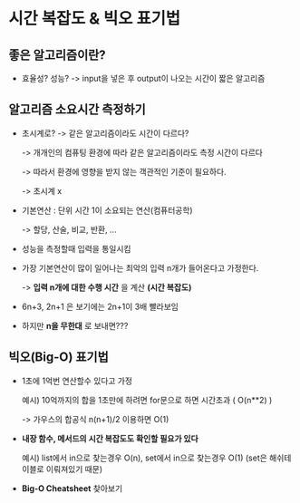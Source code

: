 # 시간 복잡도 & 빅오 표기법



## 좋은 알고리즘이란?

- 효율성? 성능? -> input을 넣은 후 output이 나오는 시간이 짧은 알고리즘



## 알고리즘 소요시간 측정하기

- 초시계로? -> 같은 알고리즘이라도 시간이 다르다?
  
  -> 개개인의 컴퓨팅 환경에 따라 같은 알고리즘이라도 측정 시간이 다르다
  
  -> 따라서 환경에 영향을 받지 않는 객관적인 기준이 필요하다.
  
  -> 초시계 x

- 기본연산 : 단위 시간 1이 소요되는 연산(컴퓨터공학)
  
  -> 할당, 산술, 비교, 반환, ...

- 성능을 측정할때 입력을 통일시킴

- 가장 기본연산이 많이 일어나는 최악의 입력 n개가 들어온다고 가정한다.
  
  -> **입력 n개에 대한 수행 시간** 을 계산 **(시간 복잡도)**

- 6n+3, 2n+1 은 보기에는 2n+1이 3배 빨라보임

- 하지만 **n을 무한대** 로 보내면???



## 빅오(Big-O) 표기법

- 1초에 1억번 연산할수 있다고 가정
  
  예시) 10억까지의 합을 1초만에 하려면 for문으로 하면 시간초과 ( O(n\*\*2) )
  
  -> 가우스의 합공식 n(n+1)/2 이용하면 O(1)

- **내장 함수, 메서드의 시간 복잡도도 확인할 필요가 있다** 
  
  예시) list에서 in으로 찾는경우 O(n), set에서 in으로 찾는경우 O(1) (set은 해쉬테이블로 이뤄져있기 때문)

- **Big-O Cheatsheet** 찾아보기
